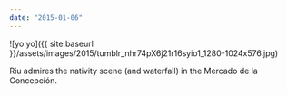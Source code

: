 ```yaml
---
date: "2015-01-06"
---
```


![yo yo]({{ site.baseurl }}/assets/images/2015/tumblr_nhr74pX6j21r16syio1_1280-1024x576.jpg)

Riu admires the nativity scene (and waterfall) in the Mercado de la Concepción.
